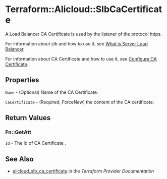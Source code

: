 # Terraform::Alicloud::SlbCaCertificate

A Load Balancer CA Certificate is used by the listener of the protocol https.

For information about slb and how to use it, see [What is Server Load Balancer](https://www.alibabacloud.com/help/doc-detail/27539.htm).

For information about CA Certificate and how to use it, see [Configure CA Certificate](https://www.alibabacloud.com/help/doc-detail/85968.htm).

## Properties

`Name` - (Optional) Name of the CA Certificate.

`CaCertificate` - (Required, ForceNew) the content of the CA certificate.


## Return Values

### Fn::GetAtt

`Id` - The Id of CA Certificate .

## See Also

* [alicloud_slb_ca_certificate](https://www.terraform.io/docs/providers/alicloud/r/slb_ca_certificate.html) in the _Terraform Provider Documentation_